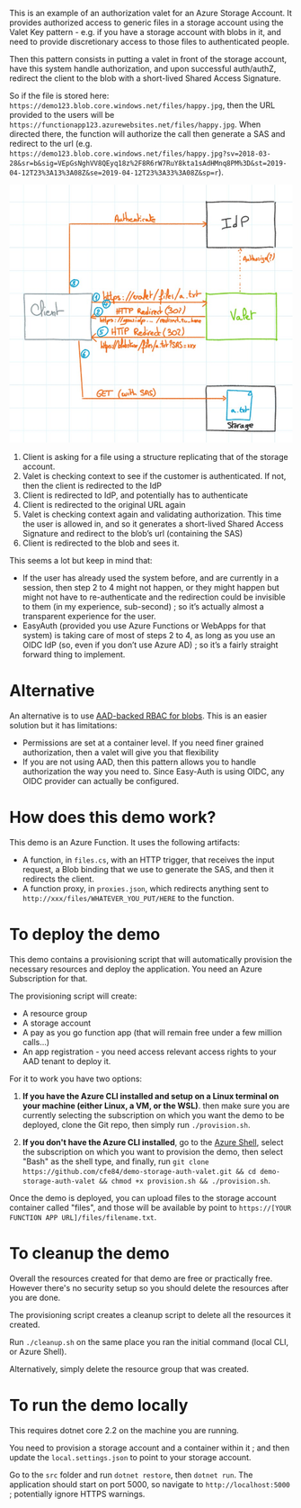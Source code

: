 This is an example of an authorization valet for an Azure Storage Account. It provides authorized access to generic files in a storage account using the Valet Key pattern - e.g. if you have a storage account with blobs in it, and need to provide discretionary access to those files to authenticated people.

Then this pattern consists in putting a valet in front of the storage account, have this system handle authorization, and upon successful auth/authZ, redirect the client to the blob with a short-lived Shared Access Signature.

So if the file is stored here: `https://demo123.blob.core.windows.net/files/happy.jpg`, then the URL provided to the users will be `https://functionapp123.azurewebsites.net/files/happy.jpg`. When directed there, the function will authorize the call then generate a SAS and redirect to the url (e.g. `https://demo123.blob.core.windows.net/files/happy.jpg?sv=2018-03-28&sr=b&sig=VEpGsNghVV8QEyq18z%2F8R6rW7RuY8kta1sAdHMnq8PM%3D&st=2019-04-12T23%3A13%3A08Z&se=2019-04-12T23%3A33%3A08Z&sp=r`).

![](valet.jpg)

1.	Client is asking for a file using a structure replicating that of the storage account. 
2.	Valet is checking context to see if the customer is authenticated. If not, then the client is redirected to the IdP
3.	Client is redirected to IdP, and potentially has to authenticate 
4.	Client is redirected to the original URL again
5.	Valet is checking context again and validating authorization. This time the user is allowed in, and so it generates a short-lived Shared Access Signature and redirect to the blob’s url (containing the SAS)
6.	Client is redirected to the blob and sees it.

This seems a lot but keep in mind that:

-	If the user has already used the system before, and are currently in a session, then step 2 to 4 might not happen, or they might happen but might not have to re-authenticate and the redirection could be invisible to them (in my experience, sub-second) ; so it’s actually almost a transparent experience for the user.
-	EasyAuth (provided you use Azure Functions or WebApps for that system) is taking care of most of steps 2 to 4, as long as you use an OIDC IdP (so, even if you don’t use Azure AD) ; so it’s a fairly straight forward thing to implement.


# Alternative

An alternative is to use [AAD-backed RBAC for blobs](https://docs.microsoft.com/en-us/azure/storage/common/storage-auth-aad?toc=%2fazure%2fstorage%2fblobs%2ftoc.json#rbac-roles-for-blobs-and-queues). This is an easier solution but it has limitations:

- Permissions are set at a container level. If you need finer grained authorization, then a valet will give you that flexibility
- If you are not using AAD, then this pattern allows you to handle authorization the way you need to. Since Easy-Auth is using OIDC, any OIDC provider can actually be configured.

# How does this demo work?

This demo is an Azure Function. It uses the following artifacts:
- A function, in `files.cs`, with an HTTP trigger, that receives the input request, a Blob binding that we use to generate the SAS, and then it redirects the client.
- A function proxy, in `proxies.json`, which redirects anything sent to `http://xxx/files/WHATEVER_YOU_PUT/HERE` to the function.

# To deploy the demo

This demo contains a provisioning script that will automatically provision the necessary
resources and deploy the application. You need an Azure Subscription for that.

The provisioning script will create:
- A resource group
- A storage account
- A pay as you go function app (that will remain free under a few million calls...)
- An app registration - you need access relevant access rights to your AAD tenant to deploy it.

For it to work you have two options:

1. **If you have the Azure CLI installed and setup on a Linux terminal on your machine (either Linux,
    a VM, or the WSL)**. then make sure you are currently
    selecting the subscription on which you want the demo to be deployed, clone the Git repo,
    then simply run `./provision.sh`.

2. **If you don't have the Azure CLI installed**, go to the [Azure Shell](https://shell.azure.com),
    select the subscription on which you want to provision the demo, then select "Bash" as
    the shell type, and finally, run 
    `git clone https://github.com/cfe84/demo-storage-auth-valet.git && cd demo-storage-auth-valet && chmod +x provision.sh && ./provision.sh`.

Once the demo is deployed, you can upload files to the storage account container called "files", and those will be available by point to `https://[YOUR FUNCTION APP URL]/files/filename.txt`.

# To cleanup the demo

Overall the resources created for that demo are free or practically free. However there's 
no security setup so you should delete the resources after you are done.

The provisioning script creates a cleanup script to delete all the resources it created.

Run `./cleanup.sh` on the same place you ran the initial command (local CLI, or Azure Shell).

Alternatively, simply delete the resource group that was created.

# To run the demo locally

This requires dotnet core 2.2 on the machine you are running.

You need to provision a storage account and a container within it ; and then update the `local.settings.json` to point to your storage account.

Go to the `src` folder and run `dotnet restore`, then `dotnet run`. The application should start
on port 5000, so navigate to `http://localhost:5000` ; potentially ignore HTTPS warnings.